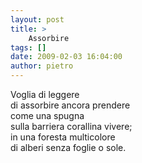 ```yaml
---
layout: post
title: >
    Assorbire
tags: []
date: 2009-02-03 16:04:00
author: pietro
---
```

Voglia di leggere<br/>di assorbire ancora prendere<br/>come una spugna<br/>sulla barriera corallina vivere;<br/>in una foresta multicolore<br/>di alberi senza foglie o sole.
